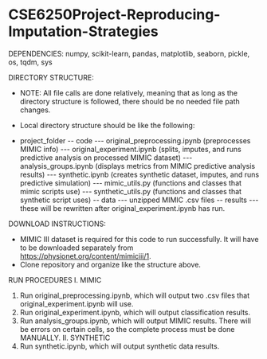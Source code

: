 # CSE6250Project-Reproducing-Imputation-Strategies

DEPENDENCIES:
numpy, scikit-learn, pandas, matplotlib, seaborn, pickle, os, tqdm, sys

DIRECTORY STRUCTURE:
- NOTE: All file calls are done relatively, meaning that as long as the directory structure is followed, there should be no needed file path changes.
- Local directory structure should be like the following:

- project_folder
   -- code
      --- original_preprocessing.ipynb (preprocesses MIMIC info)
      --- original_experiment.ipynb (splits, imputes, and runs predictive analysis on processed MIMIC dataset)
      --- analysis_groups.ipynb (displays metrics from MIMIC predictive analysis results)
      --- synthetic.ipynb (creates synthetic dataset, imputes, and runs predictive simulation)
      --- mimic_utils.py (functions and classes that mimic scripts use)
      --- synthetic_utils.py (functions and classes that synthetic script uses)
   -- data
      --- unzipped MIMIC .csv files
   -- results
      --- these will be rewritten after original_experiment.ipynb has run.

DOWNLOAD INSTRUCTIONS:
- MIMIC III dataset is required for this code to run successfully. It will have to be downloaded separately from https://physionet.org/content/mimiciii/1.
- Clone repository and organize like the structure above.

RUN PROCEDURES
I. MIMIC
  1. Run original_preprocessing.ipynb, which will output two .csv files that original_experiment.ipynb will use.
  2. Run original_experiment.ipynb, which will output classification results.
  3. Run analysis_groups.ipynb, which will output MIMIC results. There will be errors on certain cells, so the complete process must be done MANUALLY.
II. SYNTHETIC
  1. Run synthetic.ipynb, which will output synthetic data results.
